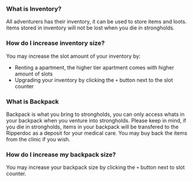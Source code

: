 ### What is Inventory?
All adventurers has their inventory, it can be used to store items and loots. items stored in inventory will not be lost when you die in strongholds.

### How do I increase inventory size?
You may increase the slot amount of your inventory by:
- Renting a apartment, the higher tier apartment comes with higher amount of slots
- Upgrading your inventory by clicking the `+` button next to the slot counter 

### What is Backpack
Backpack is what you bring to strongholds, you can only access whats in your backpack when you venture into strongholds.
Please keep in mind, if you die in strongholds, items in your backpack will be transfered to the Ripperdoc as a deposit for your medical care. You may buy back the items from the clinic if you wish.

### How do I increase my backpack size?
You may increase your backpack size by clicking the `+` button next to slot counter. 